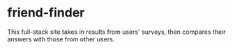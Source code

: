 # friend-finder
This full-stack site takes in results from users' surveys, then compares their answers with those from other users.
